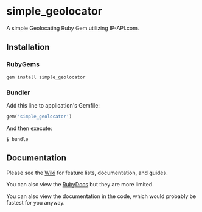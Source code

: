 # simple_geolocator
A simple Geolocating Ruby Gem utilizing IP-API.com.

## Installation
### RubyGems
```
gem install simple_geolocator
```

### Bundler
Add this line to application's Gemfile:

``` ruby
gem('simple_geolocator')
```

And then execute:
```
$ bundle
```

## Documentation
Please see the [Wiki](https://github.com/elifoster/simple_geolocator/wiki) for feature lists, documentation, and guides.

You can also view the [RubyDocs](http://www.rubydoc.info/gems/simple_geolocator) but they are more limited.

You can also view the documentation in the code, which would probably be fastest for you anyway.
